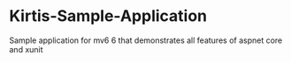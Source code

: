 # Kirtis-Sample-Application
Sample application for mv6 6 that demonstrates all features of aspnet core and xunit
